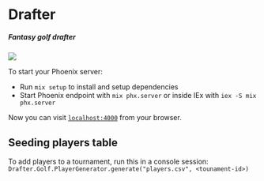 # Drafter

##### Fantasy golf drafter

![](./demo.gif)

To start your Phoenix server:

  * Run `mix setup` to install and setup dependencies
  * Start Phoenix endpoint with `mix phx.server` or inside IEx with `iex -S mix phx.server`

Now you can visit [`localhost:4000`](http://localhost:4000) from your browser.

## Seeding players table

To add players to a tournament, run this in a console session:
`Drafter.Golf.PlayerGenerator.generate("players.csv", <tounament-id>)`


